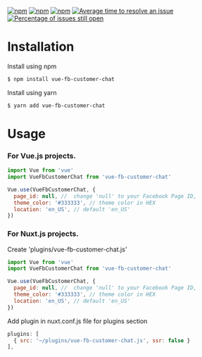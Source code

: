 [![npm](https://img.shields.io/npm/dm/vue-fb-customer-chat.svg)](https://npm-stat.com/charts.html?package=vue-fb-customer-chat)
[![npm](https://badgen.net/bundlephobia/minzip/vue-fb-customer-chat)](https://bundlephobia.com/result?p=vue-fb-customer-chat)
[![npm](https://img.shields.io/npm/v/vue-fb-customer-chat.svg)](https://www.npmjs.com/package/vue-fb-customer-chat)
[![Average time to resolve an issue](http://isitmaintained.com/badge/resolution/dmnWebDesign/vue-fb-customer-chat.svg)](http://isitmaintained.com/project/dmnWebDesign/vue-fb-customer-chat "Average time to resolve an issue")
[![Percentage of issues still open](http://isitmaintained.com/badge/open/dmnWebDesign/vue-fb-customer-chat.svg)](http://isitmaintained.com/project/dmnWebDesign/vue-fb-customer-chat "Percentage of issues still open")


# Installation
Install using npm
```sh
$ npm install vue-fb-customer-chat
```

Install using yarn
```sh
$ yarn add vue-fb-customer-chat
```



# Usage
### For Vue.js projects.


```js
import Vue from 'vue'
import VueFbCustomerChat from 'vue-fb-customer-chat'

Vue.use(VueFbCustomerChat, {
  page_id: null, //  change 'null' to your Facebook Page ID,
  theme_color: '#333333', // theme color in HEX
  location: 'en_US', // default 'en_US'
})
```



### For Nuxt.js projects.
Create 'plugins/vue-fb-customer-chat.js'

```js
import Vue from 'vue'
import VueFbCustomerChat from 'vue-fb-customer-chat'

Vue.use(VueFbCustomerChat, {
  page_id: null, //  change 'null' to your Facebook Page ID,
  theme_color: '#333333', // theme color in HEX
  location: 'en_US', // default 'en_US'
})
```

Add plugin in nuxt.conf.js file for plugins section
```js
plugins: [
  { src: '~/plugins/vue-fb-customer-chat.js', ssr: false }
],
```
